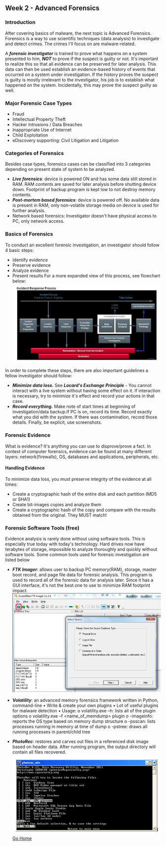 ## Week 2 - Advanced Forensics              
### Introduction
After covering basics of malware, the next topic is Advanced Forensics. 
Forensics is a way to use scientific techniques (data analysis) to investigate and detect crimes.
 The crimes I'll focus on are malware-related.

A ***forensic investigator*** is trained to prove what happens on a system presented to him, 
***NOT*** to prove if the suspect is guilty or not. It's important to realize this so that 
all evidence can be preserved for later analysis. This data can then be used establish an
evidence-based history of events that occurred on a system under investigation. If the 
history proves the suspect is guilty is mostly irrelevant to the investigator, his job
is to establish what happened on the system. Incidentally, this may prove the suspect 
guilty as well.
### Major Forensic Case Types
* Fraud
* Intellectual Property Theft
* Hacker Intrusions / Data Breaches
* Inappropriate Use of Internet
* Child Exploitation
* eDiscovery supporting: Civil Litigation and  Litigation 

### Categories of Forensics
Besides case types, forensics cases can be classified into 3 categories depending on 
present state of system to be analyzed.
* ***Live forensics***: device is powered ON and has some data still stored in RAM. RAM contents
 are saved for later analysis before shutting device down. Footprint of backup program is kept low
 to not destroy memory contents.
* ***Post-mortem based forensics***: device is powered off. No available data is present in RAM,
only non-volatile storage media on device is used for further analysis.
* Network based forensics: Investigator doesn't have physical access to PC, only network access. 

### Basics of Forensics
To conduct an excellent forensic investigation, an investigator should follow 4 basic steps:
* Identify evidence
* Preserve evidence
* Analyze evidence
* Present results
For a more expanded view of this process, see flowchart below:
![alt text](ir_process.jpg "Flowchart of Investigating Case")

In order to complete these steps, there are also important guidelines a fellow investigator should follow:
* ***Minimize data loss.*** 
See ***Locard's Exchange Principle*** - You cannot interact with a live system without having some effect 
on it. If interaction is necessary, try to minimize it's effect and record your actions in that case.
* ***Record everything.***
Make note of start times at beginning of investigation/data backup.If PC is on, record its time. Record
 exactly what you did with the system. If there was contamination, record those details. Finally, be explicit, use screenshots. 

### Forensic Evidence
What is evidence? It's anything you can use to disprove/prove a fact. In context of computer forensics,
 evidence can be found at many different layers: network(firewalls), OS, databases and applications, peripherals, etc. 
#### Handling Evidence
To minimize data loss, you must preserve integrity of the evidence at all times:
* Create a cryptographic hash of the entire disk and each partition (MD5 or SHA1)
* Create bit-images copies and analyze them
* Create a cryptographic hash of the copy and compare with the results obtained from the original. They MUST match!

### Forensic Software Tools (free)
Evidence analysis is rarely done without using software tools. This is especially true today with today's technology. 
Hard drives now have terabytes of storage, impossible to analyze thoroughly and quickly without software tools. 
Some common tools used for forensic investigation are listed below

* ***FTK Imager***: allows user to backup PC memory(RAM), storage, master boot record, and page file data for forensic analysis.
This program is used to record all of the forensic data for analysis later. Since it has a GUI interface, it's not the best one 
to use to minimize RAM footprint impact.
![alt text](ftki_screenshot.jpg "FTK Imager screenshot")

* ***Volatility***: an advanced memory forensics framework written in Python, command-line
•	Write & create your own plugins
•	Lot of useful plugins for malware detection
•	Usage:
o   volatility.exe  –h: lists all of the plugin options
o	volatility.exe –f <name_of_memdump> plugin
o	-imageinfo: reports the OS type based on memory dump structure
o	-psscan: lists processes running in memory at time of dump
o	-pstree: draws all running processes in parent/child tree

* ***PhotoRec***: restores and carves out files in a referenced disk image based on header data. 
After running program, the output directory will contain all files recovered.
![alt text](prec_screenshot.jpg "PhotoRec screenshot")
[Go Home](../index.md) 
